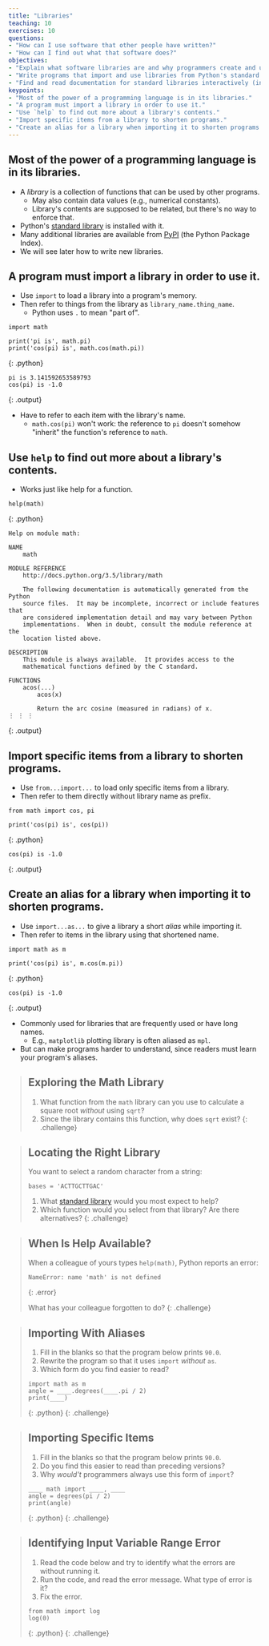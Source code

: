 ```yaml
---
title: "Libraries"
teaching: 10
exercises: 10
questions:
- "How can I use software that other people have written?"
- "How can I find out what that software does?"
objectives:
- "Explain what software libraries are and why programmers create and use them."
- "Write programs that import and use libraries from Python's standard library."
- "Find and read documentation for standard libraries interactively (in the interpreter) and online."
keypoints:
- "Most of the power of a programming language is in its libraries."
- "A program must import a library in order to use it."
- "Use `help` to find out more about a library's contents."
- "Import specific items from a library to shorten programs."
- "Create an alias for a library when importing it to shorten programs."
---
```

## Most of the power of a programming language is in its libraries.

*   A *library* is a collection of functions that can be used by other programs.
    *   May also contain data values (e.g., numerical constants).
    *   Library's contents are supposed to be related, but there's no way to enforce that.
*   Python's [standard library][stdlib] is installed with it.
*   Many additional libraries are available from [PyPI][pypi] (the Python Package Index).
*   We will see later how to write new libraries.

## A program must import a library in order to use it.

*   Use `import` to load a library into a program's memory.
*   Then refer to things from the library as `library_name.thing_name`.
    *   Python uses `.` to mean "part of".

~~~
import math

print('pi is', math.pi)
print('cos(pi) is', math.cos(math.pi))
~~~
{: .python}
~~~
pi is 3.141592653589793
cos(pi) is -1.0
~~~
{: .output}

*   Have to refer to each item with the library's name.
    *   `math.cos(pi)` won't work: the reference to `pi`
        doesn't somehow "inherit" the function's reference to `math`.

## Use `help` to find out more about a library's contents.

*   Works just like help for a function.

~~~
help(math)
~~~
{: .python}
~~~
Help on module math:

NAME
    math

MODULE REFERENCE
    http://docs.python.org/3.5/library/math

    The following documentation is automatically generated from the Python
    source files.  It may be incomplete, incorrect or include features that
    are considered implementation detail and may vary between Python
    implementations.  When in doubt, consult the module reference at the
    location listed above.

DESCRIPTION
    This module is always available.  It provides access to the
    mathematical functions defined by the C standard.

FUNCTIONS
    acos(...)
        acos(x)

        Return the arc cosine (measured in radians) of x.
⋮ ⋮ ⋮
~~~
{: .output}

## Import specific items from a library to shorten programs.

*   Use `from...import...` to load only specific items from a library.
*   Then refer to them directly without library name as prefix.

~~~
from math import cos, pi

print('cos(pi) is', cos(pi))
~~~
{: .python}
~~~
cos(pi) is -1.0
~~~
{: .output}

## Create an alias for a library when importing it to shorten programs.

*   Use `import...as...` to give a library a short *alias* while importing it.
*   Then refer to items in the library using that shortened name.

~~~
import math as m

print('cos(pi) is', m.cos(m.pi))
~~~
{: .python}
~~~
cos(pi) is -1.0
~~~
{: .output}

*   Commonly used for libraries that are frequently used or have long names.
    *   E.g., `matplotlib` plotting library is often aliased as `mpl`.
*   But can make programs harder to understand,
    since readers must learn your program's aliases.

> ## Exploring the Math Library
>
> 1. What function from the `math` library can you use to calculate a square root
>    *without* using `sqrt`?
> 2. Since the library contains this function, why does `sqrt` exist?
{: .challenge}

> ## Locating the Right Library
>
> You want to select a random character from a string:
> ~~~
> bases = 'ACTTGCTTGAC'
> ~~~
>
> 1. What [standard library][stdlib] would you most expect to help?
> 2. Which function would you select from that library? Are there alternatives?
{: .challenge}

> ## When Is Help Available?
>
> When a colleague of yours types `help(math)`,
> Python reports an error:
>
> ~~~
> NameError: name 'math' is not defined
> ~~~
> {: .error}
>
> What has your colleague forgotten to do?
{: .challenge}

> ## Importing With Aliases
>
> 1. Fill in the blanks so that the program below prints `90.0`.
> 2. Rewrite the program so that it uses `import` *without* `as`.
> 3. Which form do you find easier to read?
>
> ~~~
> import math as m
> angle = ____.degrees(____.pi / 2)
> print(____)
> ~~~
> {: .python}
{: .challenge}

> ## Importing Specific Items
>
> 1. Fill in the blanks so that the program below prints `90.0`.
> 2. Do you find this easier to read than preceding versions?
> 3. Why *would't* programmers always use this form of `import`?
>
> ~~~
> ____ math import ____, ____
> angle = degrees(pi / 2)
> print(angle)
> ~~~
> {: .python}
{: .challenge}

> ## Identifying Input Variable Range Error
>
> 1. Read the code below and try to identify what the errors are without running it.
> 2. Run the code, and read the error message. What type of error is it?
> 3. Fix the error.
>
> ~~~
> from math import log
> log(0)
> ~~~
> {: .python}
{: .challenge}

[pypi]: https://pypi.python.org/pypi/
[stdlib]: https://docs.python.org/3/library/

